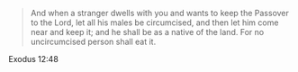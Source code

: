 > And when a stranger dwells with you and wants to keep the Passover to the
> Lord, let all his males be circumcised, and then let him come near and keep
> it; and he shall be as a native of the land. For no uncircumcised person shall
> eat it.

Exodus 12:48
